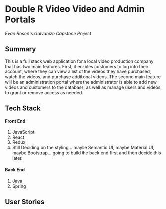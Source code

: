 # Double R Video Video and Admin Portals

_Evan Rosen's Galvanize Capstone Project_

## Summary

This is a full stack web application for a local video production company that has two main features. First, it enables customers to log into their account, where they can view a list of the videos they have purchased, watch the videos, and purchase additional videos. The second main feature will be an administration portal where the administrator is able to add new videos and customers to the database, as well as manage users and videos to grant or remove access as needed.

## Tech Stack

#### Front End

1. JavaScript
2. React
3. Redux
4. Still Deciding on the styling... maybe Semantic UI, maybe Material UI, maybe Bootstrap... going to build the back end first and then decide this later.

#### Back End

1. Java
2. Spring

## User Stories
